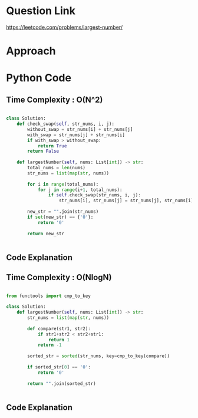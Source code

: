 # Question Link
https://leetcode.com/problems/largest-number/

# Approach

# Python Code

## Time Complexity : O(N^2)

```Python

class Solution:
    def check_swap(self, str_nums, i, j):
        without_swap = str_nums[i] + str_nums[j]
        with_swap = str_nums[j] + str_nums[i]
        if with_swap > without_swap:
            return True
        return False
        
    def largestNumber(self, nums: List[int]) -> str:
        total_nums = len(nums)
        str_nums = list(map(str, nums))
        
        for i in range(total_nums):
            for j in range(i+1, total_nums):
                if self.check_swap(str_nums, i, j):
                    str_nums[i], str_nums[j] = str_nums[j], str_nums[i]
                    
        new_str = "".join(str_nums)
        if set(new_str) == {'0'}:
            return '0'
        
        return new_str
            
 ```

## Code Explanation

## Time Complexity : O(NlogN)

```Python

from functools import cmp_to_key

class Solution:
    def largestNumber(self, nums: List[int]) -> str:
        str_nums = list(map(str, nums))
        
        def compare(str1, str2):
            if str1+str2 < str2+str1:
                return 1
            return -1
        
        sorted_str = sorted(str_nums, key=cmp_to_key(compare))
        
        if sorted_str[0] == '0':
            return '0'
        
        return "".join(sorted_str)
            
 ```

## Code Explanation
